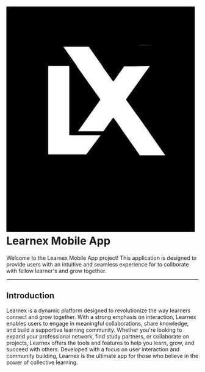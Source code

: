 # ![Learnex Logo](/images/appLogo.jpg) Learnex Mobile App

Welcome to the Learnex Mobile App project! This application is designed to provide users with an intuitive and seamless experience for to collborate with fellow learner's and grow together.

---
## Introduction
Learnex is a dynamic platform designed to revolutionize the way learners connect and grow together. With a strong emphasis on interaction, Learnex enables users to engage in meaningful collaborations, share knowledge, and build a supportive learning community. Whether you're looking to expand your professional network, find study partners, or collaborate on projects, Learnex offers the tools and features to help you learn, grow, and succeed with others. Developed with a focus on user interaction and community building, Learnex is the ultimate app for those who believe in the power of collective learning.